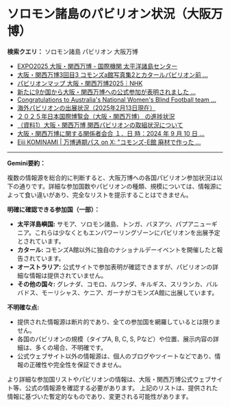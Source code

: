 # ソロモン諸島のパビリオン状況（大阪万博）

**検索クエリ：** ソロモン諸島 パビリオン 大阪万博

- [EXPO2025 大阪・関西万博 - 国際機関 太平洋諸島センター](https://pic.or.jp/featured_word/10255/)
- [大阪・関西万博3回目3 コモンズa館写真集2とカタールパビリオン前 ...](https://ameblo.jp/bomuu/entry-12895014892.html)
- [パビリオンマップ 大阪・関西万博2025｜NHK](https://www3.nhk.or.jp/news/special/osaka_expo/pavilion/)
- [新たに9か国から大阪・関西万博への公式参加が表明されました ...](https://www.expo2025.or.jp/news/news-20220531-01/)
- [Congratulations to Australia's National Women's Blind Football team ...](https://www.facebook.com/AustraliaatExpo/posts/congratulations-to-australias-national-womens-blind-football-team-for-such-a-suc/1026989232915774/)
- [海外パビリオンの出展状況（2025年2月13日現在）](https://www.expo2025.or.jp/wp/wp-content/uploads/a540fe7a1c36ecb72730a77aa1a36011.pdf)
- [２０２５年日本国際博覧会（大阪・関西万博） の進捗状況](https://www.cas.go.jp/jp/seisaku/expo_suisin_honbu/kankei_renraku/dai5/siryou1.pdf)
- [（資料1）大阪・関西万博 関西パビリオンの取組状況について](https://www.kouiki-kansai.jp/material/files/group/3/1-170shiryo1.pdf)
- [大阪・関西万博に関する関係者会合 １．日 時：2024 年 9 月 10 日 ...](https://www.cas.go.jp/jp/seisaku/osaka_kansai_banpaku/pdf/r60910_siryou1.pdf)
- [Eiji KOMINAMI | 万博通期パス on X: "コモンズ-E館 廃材で作った ...](https://twitter.com/eijikominami/status/1913533480979538364)


---

**Gemini要約：**

複数の情報源を総合的に判断すると、大阪万博への各国パビリオン参加状況は以下の通りです。詳細な参加国数やパビリオンの種類、規模については、情報源によって食い違いがあり、完全なリストを提示することはできません。

**明確に確認できる参加国（一部）：**

* **太平洋島嶼国:** サモア、ソロモン諸島、トンガ、バヌアツ、パプアニューギニア。これらは少なくともエンパワーリングゾーンにパビリオンを出展予定とされています。
* **カタール:**  コモンズA館以外に独自のナショナルデーイベントを開催したと報告されています。
* **オーストラリア:** 公式サイトで参加表明が確認できますが、パビリオンの詳細な情報は提供されていません。
* **その他の国々:** グレナダ、コモロ、ルワンダ、キルギス、スリランカ、バルバドス、モーリシャス、ケニア、ガーナがコモンズA館に出展しています。

**不明確な点:**

* 提供された情報源は断片的であり、全ての参加国を網羅しているとは限りません。
* 各国のパビリオンの規模（タイプA, B, C, S, Pなど）や位置、展示内容の詳細は、多くの場合、不明確です。
*  公式ウェブサイト以外の情報源は、個人のブログやツイートなどであり、情報の正確性や完全性を保証できません。

より詳細な参加国リストやパビリオンの情報は、大阪・関西万博公式ウェブサイト等、公式の情報源を確認する必要があります。  上記のリストは、提供された情報に基づいた暫定的なものであり、変更される可能性があります。


